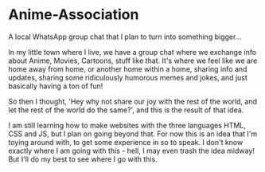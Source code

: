 # Anime-Association
A local WhatsApp group chat that I plan to turn into something bigger...

In my little town where I live, we have a group chat where we exchange info about Anime, Movies, Cartoons, stuff like that. It's where we feel like we are home away from home, or another home within a home, sharing info and updates, sharing some ridiculously humorous memes and jokes, and just basically having a ton of fun!

So then I thought, 'Hey why not share our joy with the rest of the world, and let the rest of the world do the same?', and this is the result of that idea.

I am still learning how to make websites with the three languages HTML, CSS and JS, but I plan on going beyond that. For now this is an idea that I'm toying around with, to get some experience in so to speak. I don't know exactly where I am going with this - hell, I may even trash the idea midway! But I'll do my best to see where I go with this.
